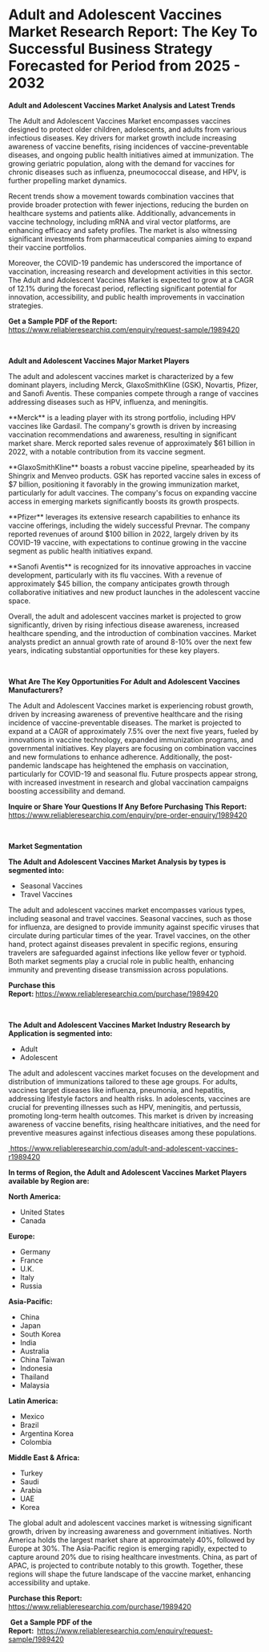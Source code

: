 <p><h1>Adult and Adolescent Vaccines Market Research Report: The Key To Successful Business Strategy Forecasted for Period from 2025 - 2032</h1></p><p><strong>Adult and Adolescent Vaccines Market Analysis and Latest Trends</strong></p>
<p><p>The Adult and Adolescent Vaccines Market encompasses vaccines designed to protect older children, adolescents, and adults from various infectious diseases. Key drivers for market growth include increasing awareness of vaccine benefits, rising incidences of vaccine-preventable diseases, and ongoing public health initiatives aimed at immunization. The growing geriatric population, along with the demand for vaccines for chronic diseases such as influenza, pneumococcal disease, and HPV, is further propelling market dynamics.</p><p>Recent trends show a movement towards combination vaccines that provide broader protection with fewer injections, reducing the burden on healthcare systems and patients alike. Additionally, advancements in vaccine technology, including mRNA and viral vector platforms, are enhancing efficacy and safety profiles. The market is also witnessing significant investments from pharmaceutical companies aiming to expand their vaccine portfolios.</p><p>Moreover, the COVID-19 pandemic has underscored the importance of vaccination, increasing research and development activities in this sector. The Adult and Adolescent Vaccines Market is expected to grow at a CAGR of 12.1% during the forecast period, reflecting significant potential for innovation, accessibility, and public health improvements in vaccination strategies.</p></p>
<p><strong>Get a Sample PDF of the Report:&nbsp;</strong> <a href="https://www.reliableresearchiq.com/enquiry/request-sample/1989420?utm_campaign=1144&utm_medium=2&utm_source=Github&utm_content=ia&utm_term=19042025&utm_id=adult-and-adolescent-vaccines">https://www.reliableresearchiq.com/enquiry/request-sample/1989420</a></p>
<p>&nbsp;</p>
<p><strong>Adult and Adolescent Vaccines Major Market Players</strong></p>
<p><p>The adult and adolescent vaccines market is characterized by a few dominant players, including Merck, GlaxoSmithKline (GSK), Novartis, Pfizer, and Sanofi Aventis. These companies compete through a range of vaccines addressing diseases such as HPV, influenza, and meningitis.</p><p>**Merck** is a leading player with its strong portfolio, including HPV vaccines like Gardasil. The company's growth is driven by increasing vaccination recommendations and awareness, resulting in significant market share. Merck reported sales revenue of approximately $61 billion in 2022, with a notable contribution from its vaccine segment.</p><p>**GlaxoSmithKline** boasts a robust vaccine pipeline, spearheaded by its Shingrix and Menveo products. GSK has reported vaccine sales in excess of $7 billion, positioning it favorably in the growing immunization market, particularly for adult vaccines. The company's focus on expanding vaccine access in emerging markets significantly boosts its growth prospects.</p><p>**Pfizer** leverages its extensive research capabilities to enhance its vaccine offerings, including the widely successful Prevnar. The company reported revenues of around $100 billion in 2022, largely driven by its COVID-19 vaccine, with expectations to continue growing in the vaccine segment as public health initiatives expand.</p><p>**Sanofi Aventis** is recognized for its innovative approaches in vaccine development, particularly with its flu vaccines. With a revenue of approximately $45 billion, the company anticipates growth through collaborative initiatives and new product launches in the adolescent vaccine space.</p><p>Overall, the adult and adolescent vaccines market is projected to grow significantly, driven by rising infectious disease awareness, increased healthcare spending, and the introduction of combination vaccines. Market analysts predict an annual growth rate of around 8-10% over the next few years, indicating substantial opportunities for these key players.</p></p>
<p>&nbsp;</p>
<p><strong>What Are The Key Opportunities For Adult and Adolescent Vaccines Manufacturers?</strong></p>
<p><p>The Adult and Adolescent Vaccines market is experiencing robust growth, driven by increasing awareness of preventive healthcare and the rising incidence of vaccine-preventable diseases. The market is projected to expand at a CAGR of approximately 7.5% over the next five years, fueled by innovations in vaccine technology, expanded immunization programs, and governmental initiatives. Key players are focusing on combination vaccines and new formulations to enhance adherence. Additionally, the post-pandemic landscape has heightened the emphasis on vaccination, particularly for COVID-19 and seasonal flu. Future prospects appear strong, with increased investment in research and global vaccination campaigns boosting accessibility and demand.</p></p>
<p><strong>Inquire or Share Your Questions If Any Before Purchasing This Report:</strong> <a href="https://www.reliableresearchiq.com/enquiry/pre-order-enquiry/1989420?utm_campaign=1144&utm_medium=2&utm_source=Github&utm_content=ia&utm_term=19042025&utm_id=adult-and-adolescent-vaccines">https://www.reliableresearchiq.com/enquiry/pre-order-enquiry/1989420</a></p>
<p>&nbsp;</p>
<p><strong>Market Segmentation</strong></p>
<p><strong>The Adult and Adolescent Vaccines Market Analysis by types is segmented into:</strong></p>
<p><ul><li>Seasonal Vaccines</li><li>Travel Vaccines</li></ul></p>
<p><p>The adult and adolescent vaccines market encompasses various types, including seasonal and travel vaccines. Seasonal vaccines, such as those for influenza, are designed to provide immunity against specific viruses that circulate during particular times of the year. Travel vaccines, on the other hand, protect against diseases prevalent in specific regions, ensuring travelers are safeguarded against infections like yellow fever or typhoid. Both market segments play a crucial role in public health, enhancing immunity and preventing disease transmission across populations.</p></p>
<p><strong>Purchase this Report:&nbsp;</strong><a href="https://www.reliableresearchiq.com/purchase/1989420?utm_campaign=1144&utm_medium=2&utm_source=Github&utm_content=ia&utm_term=19042025&utm_id=adult-and-adolescent-vaccines">https://www.reliableresearchiq.com/purchase/1989420</a></p>
<p>&nbsp;</p>
<p><strong>The Adult and Adolescent Vaccines Market Industry Research by Application is segmented into:</strong></p>
<p><ul><li>Adult</li><li>Adolescent</li></ul></p>
<p><p>The adult and adolescent vaccines market focuses on the development and distribution of immunizations tailored to these age groups. For adults, vaccines target diseases like influenza, pneumonia, and hepatitis, addressing lifestyle factors and health risks. In adolescents, vaccines are crucial for preventing illnesses such as HPV, meningitis, and pertussis, promoting long-term health outcomes. This market is driven by increasing awareness of vaccine benefits, rising healthcare initiatives, and the need for preventive measures against infectious diseases among these populations.</p></p>
<p><a href="https://www.reliableresearchiq.com/adult-and-adolescent-vaccines-r1989420?utm_campaign=1144&utm_medium=2&utm_source=Github&utm_content=ia&utm_term=19042025&utm_id=adult-and-adolescent-vaccines">&nbsp;https://www.reliableresearchiq.com/adult-and-adolescent-vaccines-r1989420</a></p>
<p><strong>In terms of Region, the Adult and Adolescent Vaccines Market Players available by Region are:</strong></p>
<p>
    <p> <strong> North America: </strong>
        <ul>
            <li>United States</li>
            <li>Canada</li>
        </ul>
        </p> 
    <p> <strong> Europe: </strong>
        <ul>
            <li>Germany</li>
            <li>France</li>
            <li>U.K.</li>
            <li>Italy</li>
            <li>Russia</li>
        </ul>
        </p> 
    <p> <strong> Asia-Pacific: </strong>
        <ul>
            <li>China</li>
            <li>Japan</li>
            <li>South Korea</li>
            <li>India</li>
            <li>Australia</li>
            <li>China Taiwan</li>
            <li>Indonesia</li>
            <li>Thailand</li>
            <li>Malaysia</li>
        </ul>
        </p> 
    <p> <strong> Latin America: </strong>
        <ul>
            <li>Mexico</li>
            <li>Brazil</li>
            <li>Argentina Korea</li>
            <li>Colombia</li>
        </ul>
        </p> 
    <p> <strong> Middle East & Africa: </strong>
        <ul>
            <li>Turkey</li>
            <li>Saudi</li>
            <li>Arabia</li>
            <li>UAE</li>
            <li>Korea</li>
        </ul>
    </p>
    </p>
<p><p>The global adult and adolescent vaccines market is witnessing significant growth, driven by increasing awareness and government initiatives. North America holds the largest market share at approximately 40%, followed by Europe at 30%. The Asia-Pacific region is emerging rapidly, expected to capture around 20% due to rising healthcare investments. China, as part of APAC, is projected to contribute notably to this growth. Together, these regions will shape the future landscape of the vaccine market, enhancing accessibility and uptake.</p></p>
<p><strong>Purchase this Report: </strong><a href="https://www.reliableresearchiq.com/purchase/1989420?utm_campaign=1144&utm_medium=2&utm_source=Github&utm_content=ia&utm_term=19042025&utm_id=adult-and-adolescent-vaccines">https://www.reliableresearchiq.com/purchase/1989420</a></p>
<p>&nbsp;<strong>Get a Sample PDF of the Report:&nbsp;&nbsp;</strong><a href="https://www.reliableresearchiq.com/enquiry/request-sample/1989420?utm_campaign=1144&utm_medium=2&utm_source=Github&utm_content=ia&utm_term=19042025&utm_id=adult-and-adolescent-vaccines">https://www.reliableresearchiq.com/enquiry/request-sample/1989420</a></p>
<p><strong></strong></p>
<p><p></p><p></p><p></p></p>